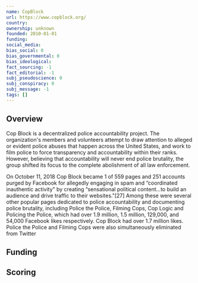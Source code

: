 ```yaml
---
name: CopBlock
url: https://www.copblock.org/
country:
ownership: unknown
founded: 2010-01-01
funding:
social_media:
bias_social: 0
bias_governmental: 0
bias_ideological:
fact_sourcing: -1
fact_editorial: -1
subj_pseudoscience: 0
subj_conspiracy: 0
subj_message: -1
tags: []
---
```


## Overview
Cop Block is a decentralized police accountability project. The organization's members and volunteers attempt to draw attention to alleged or evident police abuses that happen across the United States, and work to film police to force transparency and accountability within their ranks. However, believing that accountability will never end police brutality, the group shifted its focus to the complete abolishment of all law enforcement.

On October 11, 2018 Cop Block became 1 of 559 pages and 251 accounts purged by Facebook for allegedly engaging in spam and “coordinated inauthentic activity" by creating “sensational political content...to build an audience and drive traffic to their websites."[27] Among these were several other popular pages dedicated to police accountability and documenting police brutality, including Police the Police, Filming Cops, Cop Logic and Policing the Police, which had over 1.9 million, 1.5 million, 129,000, and 54,000 Facebook likes respectively. Cop Block had over 1.7 million likes. Police the Police and Filming Cops were also simultaneously eliminated from Twitter

## Funding

## Scoring
